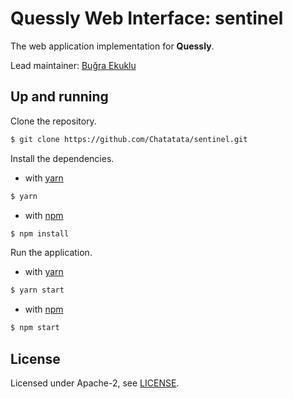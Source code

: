# Quessly Web Interface: sentinel

The web application implementation for **Quessly**.

Lead maintainer: [Buğra Ekuklu](ekuklu@icloud.com)

## Up and running

Clone the repository.

```bash
$ git clone https://github.com/Chatatata/sentinel.git
```

Install the dependencies.

- with [yarn](https://yarnpkg.com/)

```bash
$ yarn
```

- with [npm](https://npmjs.com)

```bash
$ npm install
```

Run the application.

- with [yarn](https://yarnpkg.com/)

```bash
$ yarn start
```

- with [npm](https://npmjs.com)

```bash
$ npm start
```

## License

Licensed under Apache-2, see [LICENSE](https://github.com/Chatatata/sentinel/blob/main/LICENSE).
